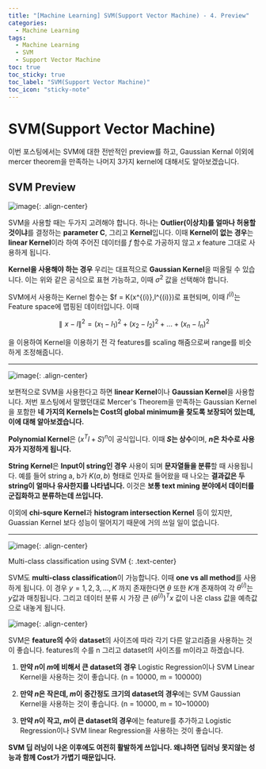 ```yaml
---
title: "[Machine Learning] SVM(Support Vector Machine) - 4. Preview"
categories:
  - Machine Learning
tags:
  - Machine Learning
  - SVM
  - Support Vector Machine
toc: true
toc_sticky: true
toc_label: "SVM(Support Vector Machine)"
toc_icon: "sticky-note"
---
```


# SVM(Support Vector Machine)

이번 포스팅에서는 SVM에 대한 전반적인 preview를 하고, Gaussian Kernal 이외에 mercer theorem을 만족하는 나머지 3가지 kernel에 대해서도 알아보겠습니다.

## SVM Preview

![image](https://user-images.githubusercontent.com/55765292/169024134-8964669a-d040-4756-8518-88daa1471772.png){: .align-center}

SVM을 사용할 때는 두가지 고려해야 합니다. 하나는 **Outlier(이상치)를 얼마나 허용할 것이냐**를 결정하는 **parameter C**, 그리고 **Kernel**입니다. 이때 **Kernel이 없는 경우**는 **linear Kernel**이라 하여 주어진 데이터를 $f$ 함수로 가공하지 않고 $x$ feature 그대로 사용하게 됩니다.

**Kernel을 사용해야 하는 경우** 우리는 대표적으로 **Gaussian Kernel**을 떠올릴 수 있습니다. 이는 위와 같은 공식으로 표현 가능하고, 이때 $σ^2$ 값을 선택해야 합니다.

SVM에서 사용하는 Kernel 함수는 $f = K(x^{(i)},l^{(i)})로 표현되며, 이때 $l^{(i)}$는 Feature space에 맵핑된 데이터입니다. 이때

$$∥x - l∥^2 = (x_1 - l_1)^2 + (x_2 - l_2)^2 + ... + (x_n - l_n)^2$$

을 이용하여 Kernel을 이용하기 전 각 features를 scaling 해줌으로써 range를 비슷하게 조정해줍니다.

---

![image](https://user-images.githubusercontent.com/55765292/169025438-b26e2e83-d8a4-418a-aa8c-61a517844df7.png){: .align-center}

보편적으로 SVM을 사용한다고 하면 **linear Kernel**이나 **Gaussian Kernel**을 사용합니다. 저번 포스팅에서 말했던대로 Mercer's Theorem을 만족하는 Gaussian Kernel을 포함한 **네 가지의 Kernels는 Cost의 global minimum을 찾도록 보장되어 있는데, 이에 대해 알아보겠습니다.**

**Polynomial Kernel**은 $(x^Tl + S)^n$이 공식입니다. 이때 **$S$는 상수**이며, **$n$은 차수로 사용자가 지정하게 됩니다.**

**String Kernel**은 **Input이 string인 경우** 사용이 되며 **문자열들을 분류**할 때 사용됩니다. 예를 들어 string a, b가 $K(a,b)$ 형태로 인자로 들어왔을 때 나오는 **결과값은 두 string이 얼마나 유사한지를 나타냅니다.** 이것은 **보통 text mining 분야에서 데이터를 군집화하고 분류하는데 쓰입니다.**

이외에 **chi-squre Kernel**과 **histogram intersection Kernel** 등이 있지만, Guassian Kernel 보다 성능이 떨어지기 때문에 거의 쓰일 일이 없습니다.

---

![image](https://user-images.githubusercontent.com/55765292/169026243-589e4ff4-bfa3-4a96-b70a-3ff2695275d9.png){: .align-center}

Multi-class classification using SVM
{: .text-center}

SVM도 **multi-class classification**이 가능합니다. 이때 **one vs all method**를 사용하게 됩니다. 이 경우 $y = 1,2,3,...,K$ 까지 존재한다면 $θ$ 또한 $K$개 존재하여 각 $θ^{(i)}$는 $y$값과 매칭됩니다. 그리고 데이터 분류 시 가장 큰 $(θ^{(i)})^Tx$ 값이 나온 class 값을 예측값으로 내놓게 됩니다.

![image](https://user-images.githubusercontent.com/55765292/169026879-c678e810-bebb-4b2b-909d-69756a1aa7b7.png){: .align-center}

SVM은 **feature의 수**와 **dataset**의 사이즈에 따라 각기 다른 알고리즘을 사용하는 것이 좋습니다. features의 수를 n 그리고 dataset의 사이즈를 m이라고 하겠습니다.

1) **만약 $n$이 $m$에 비해서 큰 dataset의 경우** Logistic Regression이나 SVM Linear Kernel을 사용하는 것이 좋습니다. (n = 10000, m = 100000)

2) **만약 $n$은 작은데, $m$이 중간정도 크기의 dataset의 경우**에는 SVM Gaussian Kernel을 사용하는 것이 좋습니다. (n = 10000, m = 10~10000)

3) **만약 $n$이 작고, $m$이 큰 dataset의 경우**에는 feature를 추가하고 Logistic Regression이나 SVM linear Regression을 사용하는 것이 좋습니다.

**SVM 딥 러닝이 나온 이후에도 여전히 활발하게 쓰입니다. 왜냐하면 딥러닝 못지않는 성능과 함께 Cost가 가볍기 때문입니다.**
